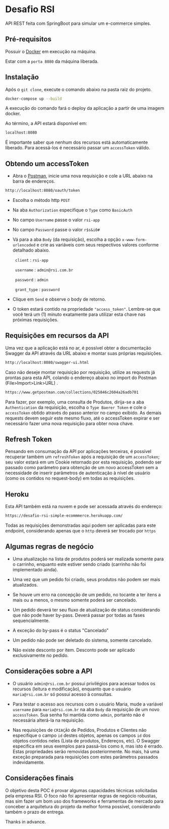 # Desafio RSI

API REST feita com SpringBoot para simular um e-commerce simples.

## Pré-requisitos

Possuir o [Docker](https://www.docker.com/) em execução na máquina.

Estar com a `porta 8080` da máquina liberada.





## Instalação

Após o `git clone`, execute o comando abaixo na pasta raiz do projeto.

```bash
docker-compose up --build
```

A execução do comando fará o deploy da aplicação a partir de uma imagem docker.

Ao término, a API estará disponível em: 

```bash
localhost:8080
```

É importante saber que nenhum dos recursos está automaticamente liberado. Para acessá-los é necessário passar um `accessToken` válido.

## Obtendo um accessToken

- Abra o [Postman](https://www.postman.com/), inicie uma nova requisição e cole a URL abaixo na barra de endereços.

```bash
http://localhost:8080/oauth/token
```

- Escolha o método http `POST`

- Na aba `Authorization` especifique o `Type` como `BasicAuth`

- No campo `Username` passe o valor `rsi-app`

- No campo `Password` passe o valor `r$s&i0#`

- Vá para a aba `Body` (da requisição), escolha a opção `x-www-form-urlencoded` e crie as variáveis com seus respectivos valores conforme detalhado abaixo.

&nbsp;&nbsp;&nbsp;&nbsp;&nbsp;&nbsp;&nbsp;&nbsp;`client` : `rsi-app`

&nbsp;&nbsp;&nbsp;&nbsp;&nbsp;&nbsp;&nbsp;&nbsp;`username` : `admin@rsi.com.br`

&nbsp;&nbsp;&nbsp;&nbsp;&nbsp;&nbsp;&nbsp;&nbsp;`password` : `admin`

&nbsp;&nbsp;&nbsp;&nbsp;&nbsp;&nbsp;&nbsp;&nbsp;`grant_type` : `password`

- Clique em `Send` e observe o body de retorno.

- O token estará contido na propriedade `"access_token"`. Lembre-se que você terá um (1) minuto exatamente para utilizar esta chave nas próximas requisições.


## Requisições em recursos da API

Uma vez que a aplicação está no ar, é possível obter a documentação Swagger da API através da URL abaixo e montar suas próprias requisições.

```bash
http://localhost:8080/swagger-ui.html
```

Caso não deseje montar requisição por requisição, utilize as requests já prontas para esta API, colando o endereço abaixo no import do Postman (File>Import>Link>URL) .

```bash
https://www.getpostman.com/collections/025846c2604a26adb701
```

Para fazer, por exemplo, uma consulta de Produtos, dirija-se a aba `Authentication` da requisição, escolha o `Type Baerer Token` e cole o `accessToken` obtido através do passo anterior no campo exibido. As demais requests devem seguir este mesmo fluxo, até o accessToken expirar e ser necessário fazer uma nova requisição para obter nova chave.

## Refresh Token

Pensando em consumação da API por aplicações terceiras, é possível recuperar também um `refreshToken` após a requisição de um `accessToken`; seu valor estará em um Cookie retornado por esta requisição, podendo ser passado como parâmetro para obtenção de um novo accessToken sem a necessidade de inserir parâmetros de autenticação à nível de usuário (como os contidos no request-body) em todas as requisições.  

## Heroku

Esta API também está na nuvem e pode ser acessada através do endereço:

```bash
https://desafio-rsi-simple-ecommmerce.herokuapp.com/
```

Todas as requisições demonstradas aqui podem ser aplicadas para este endpoint, considerando apenas que o `http` deverá ser trocado por `https`

## Algumas regras de negócio

- Uma atualização na lista de produtos poderá ser realizada somente para o carrinho, enquanto este estiver sendo criado (carrinho não foi implementado ainda).

- Uma vez que um pedido foi criado, seus produtos não podem ser mais atualizados.

- Se houve um erro na concepção de um pedido, no tocante a ter itens a mais ou a menos, o mesmo somente poderá ser cancelado.

- Um pedido deverá ter seu fluxo de atualização de status considerando que não pode haver by-pass. Deverá passar por todas as fases sequencialmente.

- A exceção do by-pass é o status "Cancelado"

- Um pedido não pode ser deletado do sistema, somente cancelado.

- Não existe desconto por item. Desconto pode ser aplicado exclusivamente no pedido.

## Considerações sobre a API

- O usuário `admin@rsi.com.br` possui privilégios para acessar todos os recursos (leitura e modificação), enquanto que o usuário `maria@rsi.com.br` só possui acesso à consultas.

- Para testar o acesso aos recursos com o usuário Maria, mude a variável `username` para `maria@rsi.com.br` na aba `Body` da requisição de um novo `accessToken`. Sua senha foi mantida como `admin`, portanto não é necessária alterá-la na requisição.

- Nas requisições de `CRIAÇÃO` de Pedidos, Produtos e Clientes não especifique o campo `id` destes objetos, apenas os campos `id` dos objetos contidos neles (Lista de produtos, Endereços, etc). O Swagger especifica em seus exemplos para passá-los como `0`, mas isto é errado. Estas propriedades serão removidas posteriormente. No mais, há uma exceção preparada para requisições com estes parâmetros passados indevidamente. 

## Considerações finais

O objetivo desta POC é provar algumas capacidades técnicas solicitadas pela empresa RSI. O foco não foi  apresentar regras de negócio robustas, mas sim fazer um bom uso dos frameworks e ferramentas de mercado para conceber a arquitetura do projeto da melhor forma possível, considerando também o prazo de entrega.




Thanks in advance.